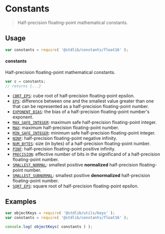 <!--

@license Apache-2.0

Copyright (c) 2021 The Stdlib Authors.

Licensed under the Apache License, Version 2.0 (the "License");
you may not use this file except in compliance with the License.
You may obtain a copy of the License at

   http://www.apache.org/licenses/LICENSE-2.0

Unless required by applicable law or agreed to in writing, software
distributed under the License is distributed on an "AS IS" BASIS,
WITHOUT WARRANTIES OR CONDITIONS OF ANY KIND, either express or implied.
See the License for the specific language governing permissions and
limitations under the License.

-->

# Constants

> Half-precision floating-point mathematical constants.

<section class="usage">

## Usage

```javascript
var constants = require( '@stdlib/constants/float16' );
```

#### constants

Half-precision floating-point mathematical constants.

```javascript
var c = constants;
// returns {...}
```

<!-- <toc pattern="*" > -->

<div class="namespace-toc">

-   <span class="signature">[`CBRT_EPS`][@stdlib/constants/float16/cbrt-eps]</span><span class="delimiter">: </span><span class="description">cube root of half-precision floating-point epsilon.</span>
-   <span class="signature">[`EPS`][@stdlib/constants/float16/eps]</span><span class="delimiter">: </span><span class="description">difference between one and the smallest value greater than one that can be represented as a half-precision floating-point number.</span>
-   <span class="signature">[`EXPONENT_BIAS`][@stdlib/constants/float16/exponent-bias]</span><span class="delimiter">: </span><span class="description">the bias of a half-precision floating-point number's exponent.</span>
-   <span class="signature">[`MAX_SAFE_INTEGER`][@stdlib/constants/float16/max-safe-integer]</span><span class="delimiter">: </span><span class="description">maximum safe half-precision floating-point integer.</span>
-   <span class="signature">[`MAX`][@stdlib/constants/float16/max]</span><span class="delimiter">: </span><span class="description">maximum half-precision floating-point number.</span>
-   <span class="signature">[`MIN_SAFE_INTEGER`][@stdlib/constants/float16/min-safe-integer]</span><span class="delimiter">: </span><span class="description">minimum safe half-precision floating-point integer.</span>
-   <span class="signature">[`NINF`][@stdlib/constants/float16/ninf]</span><span class="delimiter">: </span><span class="description">half-precision floating-point negative infinity.</span>
-   <span class="signature">[`NUM_BYTES`][@stdlib/constants/float16/num-bytes]</span><span class="delimiter">: </span><span class="description">size (in bytes) of a half-precision floating-point number.</span>
-   <span class="signature">[`PINF`][@stdlib/constants/float16/pinf]</span><span class="delimiter">: </span><span class="description">half-precision floating-point positive infinity.</span>
-   <span class="signature">[`PRECISION`][@stdlib/constants/float16/precision]</span><span class="delimiter">: </span><span class="description">effective number of bits in the significand of a half-precision floating-point number.</span>
-   <span class="signature">[`SMALLEST_NORMAL`][@stdlib/constants/float16/smallest-normal]</span><span class="delimiter">: </span><span class="description">smallest positive **normalized** half-precision floating-point number.</span>
-   <span class="signature">[`SMALLEST_SUBNORMAL`][@stdlib/constants/float16/smallest-subnormal]</span><span class="delimiter">: </span><span class="description">smallest positive **denormalized** half-precision floating-point number.</span>
-   <span class="signature">[`SQRT_EPS`][@stdlib/constants/float16/sqrt-eps]</span><span class="delimiter">: </span><span class="description">square root of half-precision floating-point epsilon.</span>

</div>

<!-- </toc> -->

</section>

<!-- /.usage -->

<section class="examples">

## Examples

<!-- TODO: better examples -->

<!-- eslint no-undef: "error" -->

```javascript
var objectKeys = require( '@stdlib/utils/keys' );
var constants = require( '@stdlib/constants/float16' );

console.log( objectKeys( constants ) );
```

</section>

<!-- /.examples -->

<section class="links">

<!-- <toc-links> -->

[@stdlib/constants/float16/cbrt-eps]: https://github.com/stdlib-js/stdlib/tree/develop/lib/node_modules/%40stdlib/constants/float16/cbrt-eps

[@stdlib/constants/float16/eps]: https://github.com/stdlib-js/stdlib/tree/develop/lib/node_modules/%40stdlib/constants/float16/eps

[@stdlib/constants/float16/exponent-bias]: https://github.com/stdlib-js/stdlib/tree/develop/lib/node_modules/%40stdlib/constants/float16/exponent-bias

[@stdlib/constants/float16/max-safe-integer]: https://github.com/stdlib-js/stdlib/tree/develop/lib/node_modules/%40stdlib/constants/float16/max-safe-integer

[@stdlib/constants/float16/max]: https://github.com/stdlib-js/stdlib/tree/develop/lib/node_modules/%40stdlib/constants/float16/max

[@stdlib/constants/float16/min-safe-integer]: https://github.com/stdlib-js/stdlib/tree/develop/lib/node_modules/%40stdlib/constants/float16/min-safe-integer

[@stdlib/constants/float16/ninf]: https://github.com/stdlib-js/stdlib/tree/develop/lib/node_modules/%40stdlib/constants/float16/ninf

[@stdlib/constants/float16/num-bytes]: https://github.com/stdlib-js/stdlib/tree/develop/lib/node_modules/%40stdlib/constants/float16/num-bytes

[@stdlib/constants/float16/pinf]: https://github.com/stdlib-js/stdlib/tree/develop/lib/node_modules/%40stdlib/constants/float16/pinf

[@stdlib/constants/float16/precision]: https://github.com/stdlib-js/stdlib/tree/develop/lib/node_modules/%40stdlib/constants/float16/precision

[@stdlib/constants/float16/smallest-normal]: https://github.com/stdlib-js/stdlib/tree/develop/lib/node_modules/%40stdlib/constants/float16/smallest-normal

[@stdlib/constants/float16/smallest-subnormal]: https://github.com/stdlib-js/stdlib/tree/develop/lib/node_modules/%40stdlib/constants/float16/smallest-subnormal

[@stdlib/constants/float16/sqrt-eps]: https://github.com/stdlib-js/stdlib/tree/develop/lib/node_modules/%40stdlib/constants/float16/sqrt-eps

<!-- </toc-links> -->

</section>

<!-- /.links -->
